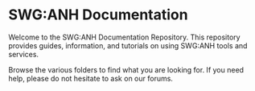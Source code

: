 SWG:ANH Documentation
===========

Welcome to the SWG:ANH Documentation Repository. This repository provides guides, information, and tutorials on using SWG:ANH tools and services.


Browse the various folders to find what you are looking for. If you need help, please do not hesitate to ask on our forums.
